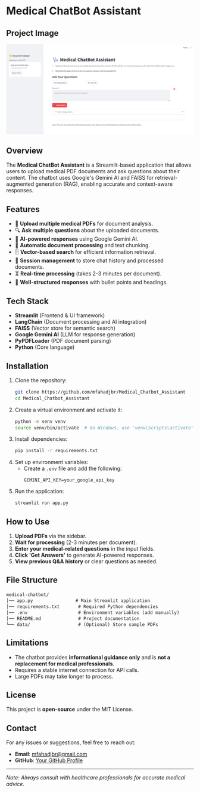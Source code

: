 # Medical ChatBot Assistant

## Project Image
![Agentic AI CustomGPT](1.png)

## Overview
The **Medical ChatBot Assistant** is a Streamlit-based application that allows users to upload medical PDF documents and ask questions about their content. The chatbot uses Google's Gemini AI and FAISS for retrieval-augmented generation (RAG), enabling accurate and context-aware responses.

## Features
- 📂 **Upload multiple medical PDFs** for document analysis.
- 🔍 **Ask multiple questions** about the uploaded documents.
- 🤖 **AI-powered responses** using Google Gemini AI.
- 📑 **Automatic document processing** and text chunking.
- 🗄 **Vector-based search** for efficient information retrieval.
- 💾 **Session management** to store chat history and processed documents.
- ⏳ **Real-time processing** (takes 2-3 minutes per document).
- 📌 **Well-structured responses** with bullet points and headings.

## Tech Stack
- **Streamlit** (Frontend & UI framework)
- **LangChain** (Document processing and AI integration)
- **FAISS** (Vector store for semantic search)
- **Google Gemini AI** (LLM for response generation)
- **PyPDFLoader** (PDF document parsing)
- **Python** (Core language)

## Installation
1. Clone the repository:
   ```bash
   git clone https://github.com/mfahadjbr/Medical_Chatbot_Assistant
   cd Medical_Chatbot_Assistant
   ```
2. Create a virtual environment and activate it:
   ```bash
   python -m venv venv
   source venv/bin/activate  # On Windows, use 'venv\Scripts\activate'
   ```
3. Install dependencies:
   ```bash
   pip install -r requirements.txt
   ```
4. Set up environment variables:
   - Create a `.env` file and add the following:
     ```
     GEMINI_API_KEY=your_google_api_key
     ```
5. Run the application:
   ```bash
   streamlit run app.py
   ```

## How to Use
1. **Upload PDFs** via the sidebar.
2. **Wait for processing** (2-3 minutes per document).
3. **Enter your medical-related questions** in the input fields.
4. **Click 'Get Answers'** to generate AI-powered responses.
5. **View previous Q&A history** or clear questions as needed.

## File Structure
```
medical-chatbot/
│── app.py                # Main Streamlit application
│── requirements.txt       # Required Python dependencies
│── .env                   # Environment variables (add manually)
│── README.md              # Project documentation
└── data/                  # (Optional) Store sample PDFs
```

## Limitations
- The chatbot provides **informational guidance only** and is **not a replacement for medical professionals**.
- Requires a stable internet connection for API calls.
- Large PDFs may take longer to process.

## License
This project is **open-source** under the MIT License.

## Contact
For any issues or suggestions, feel free to reach out:
- **Email**: mfahadjbr@gmail.com
- **GitHub**: [Your GitHub Profile](https://github.com/mfahadjbr)

---
*Note: Always consult with healthcare professionals for accurate medical advice.*

